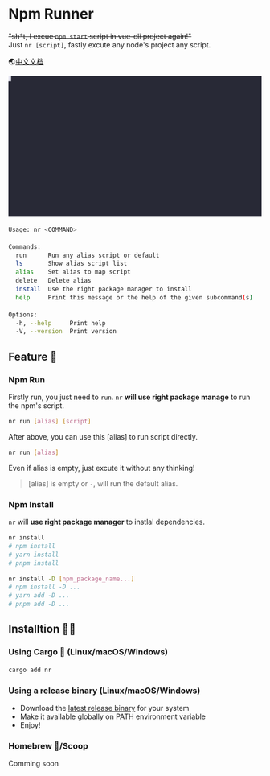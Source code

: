 # Npm Runner

~~"sh\*t, I excue `npm start` script in vue-cli project again!"~~
<br/>
Just `nr [script]`, fastly excute any node's project any script.

🌏[中文文档](./README_zh.md)

![Example](./docs/example.svg)

```bash
Usage: nr <COMMAND>

Commands:
  run      Run any alias script or default
  ls       Show alias script list
  alias    Set alias to map script
  delete   Delete alias
  install  Use the right package manager to install
  help     Print this message or the help of the given subcommand(s)

Options:
  -h, --help     Print help
  -V, --version  Print version
```

## Feature 🚀

### Npm Run

Firstly run, you just need to `run`. `nr` **will use right package manage** to run the npm's script.

```bash
nr run [alias] [script]
```

After above, you can use this [alias] to run script directly.

```bash
nr run [alias]
```

Even if alias is empty, just excute it without any thinking!

> [alias] is empty or `-`, will run the default alias.

### Npm Install

`nr` will **use right package manager** to instlal dependencies.

```bash
nr install
# npm install
# yarn install
# pnpm install
```

```bash
nr install -D [npm_package_name...]
# npm install -D ...
# yarn add -D ...
# pnpm add -D ...
```

## Installtion 🏋️‍♂️

### Using Cargo 🦀 (Linux/macOS/Windows)

```bash
cargo add nr
```

### Using a release binary (Linux/macOS/Windows)

- Download the [latest release binary](https://github.com/liwuhou/nr/releases) for your system
- Make it available globally on PATH environment variable
- Enjoy!

### Homebrew 🍺/Scoop

Comming soon

